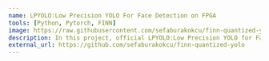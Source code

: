 ```yaml
---
name: LPYOLO:Low Precision YOLO For Face Detection on FPGA
tools: [Python, Pytorch, FINN]
image: https://raw.githubusercontent.com/sefaburakokcu/finn-quantized-yolo/main/inputs/docs/lp_yolo_architecture.png
description: In this project, official LPYOLO:Low Precision YOLO for Face Detection on FPGA is implemented and pretrained weights are shared. Models are trained by Brevitas which is a PyTorch research library for quantization-aware training (QAT) and exported to Onnx. FINN which is an experimental framework from Xilinx Research Labs to explore deep neural network inference on FPGAs is used for deploying models on a PYNQ-Z2 board.
external_url: https://github.com/sefaburakokcu/finn-quantized-yolo
---
```

